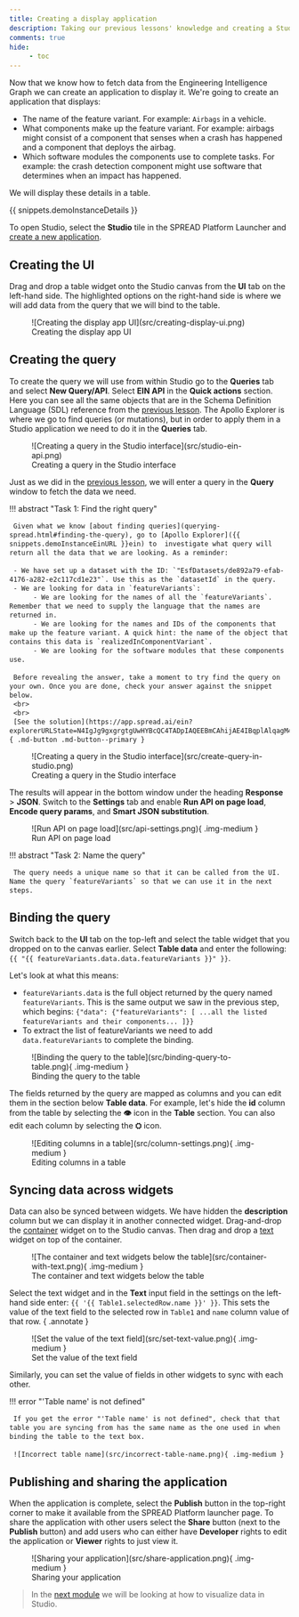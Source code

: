 ```yaml
---
title: Creating a display application
description: Taking our previous lessons' knowledge and creating a Studio application that displays data.
comments: true
hide:
     - toc
---
```


Now that we know how to fetch data from the Engineering Intelligence Graph we can create an application to display it. We're going to create an application that displays:

- The name of the feature variant. For example: `Airbags` in a vehicle.
- What components make up the feature variant. For example: airbags might consist of a component that senses when a crash has happened and a component that deploys the airbag.
- Which software modules the components use to complete tasks. For example: the crash detection component might use software that determines when an impact has happened.

We will display these details in a table.

{{ snippets.demoInstanceDetails }}

To open Studio, select the **Studio** tile in the SPREAD Platform Launcher and [create a new application](module-1/creating-a-studio-application.html#organizing-your-workspace).

## Creating the UI

Drag and drop a table widget onto the Studio canvas from the **UI** tab on the left-hand side. The highlighted options on the right-hand side is where we will add data from the query that we will bind to the table.

<figure markdown="span">
     ![Creating the display app UI](src/creating-display-ui.png)
     <figcaption>Creating the display app UI</figcaption>
</figure>

## Creating the query

To create the query we will use from within Studio go to the **Queries** tab and select **New Query/API**. Select **EIN API** in the **Quick actions** section. Here you can see all the same objects that are in the Schema Definition Language (SDL) reference from the [previous lesson](querying-spread.md). The Apollo Explorer is where we go to find queries (or mutations), but in order to apply them in a Studio application we need to do it in the **Queries** tab.

<figure markdown="span">
     ![Creating a query in the Studio interface](src/studio-ein-api.png)
     <figcaption>Creating a query in the Studio interface</figcaption>
</figure>

Just as we did in the [previous lesson](querying-spread.html), we will enter a query in the **Query** window to fetch the data we need.

!!! abstract "Task 1: Find the right query"

     Given what we know [about finding queries](querying-spread.html#finding-the-query), go to [Apollo Explorer]({{ snippets.demoInstanceEinURL }}ein) to  investigate what query will return all the data that we are looking. As a reminder:
          
     - We have set up a dataset with the ID: `"EsfDatasets/de892a79-efab-4176-a282-e2c117cd1e23"`. Use this as the `datasetId` in the query.
     - We are looking for data in `featureVariants`:
          - We are looking for the names of all the `featureVariants`. Remember that we need to supply the language that the names are returned in.
          - We are looking for the names and IDs of the components that make up the feature variant. A quick hint: the name of the object that contains this data is `realizedInComponentVariant`.
          - We are looking for the software modules that these components use.
     
     Before revealing the answer, take a moment to try find the query on your own. Once you are done, check your answer against the snippet below.
     <br>
     <br>
     [See the solution](https://app.spread.ai/ein?explorerURLState=N4IgJg9gxgrgtgUwHYBcQC4TADpIAQEEBmCAhijAE4IBqplAlqagM4AUY5pLCKAkmHR5sIAKIsiAES48ULAPRgEADgCcAJlIB2VQFoERUgCNdAFgCMWgGy7S65ev3qo5y1DDmE6gMwiAlHjAwviEoQQMYMFhYUikiIG40UkEyFHJeAC%2BienUpAA2DABeCGB8SADCEHAADhBIyCh0jMwogWnpoRHtHQSx8TghPUmp2UOZo0MwPCwAyhBEKADu9AgAshBgMHkILG0TY4Rd%2Bwd4fQgJgyfDSMcHWZc99x1PofcZIAA0IABu9ExG2xYGBAIAyQA){ .md-button .md-button--primary }

<figure markdown="span">
     ![Creating a query in the Studio interface](src/create-query-in-studio.png)
     <figcaption>Creating a query in the Studio interface</figcaption>
</figure>

The results will appear in the bottom window under the heading **Response** > **JSON**. Switch to the **Settings** tab and enable **Run API on page load**, **Encode query params**, and **Smart JSON substitution**.

<figure markdown="span">
     ![Run API on page load](src/api-settings.png){ .img-medium }
     <figcaption>Run API on page load</figcaption>
</figure>

!!! abstract "Task 2: Name the query"

     The query needs a unique name so that it can be called from the UI. Name the query `featureVariants` so that we can use it in the next steps.

## Binding the query

Switch back to the **UI** tab on the top-left and select the table widget that you dropped on to the canvas earlier. Select  **Table data** and enter the following: `{{ "{{ featureVariants.data.data.featureVariants }}" }}`.

Let's look at what this means:

- `featureVariants.data` is the full object returned by the query named `featureVariants`. This is the same output we saw in the previous step, which begins: `{"data": {"featureVariants": [ ...all the listed featureVariants and their components... ]}}`
- To extract the list of featureVariants we need to add `data.featureVariants` to complete the binding.

<figure markdown="span">
     ![Binding the query to the table](src/binding-query-to-table.png){ .img-medium }
     <figcaption>Binding the query to the table</figcaption>
</figure>

The fields returned by the query are mapped as columns and you can edit them in the section below **Table data**. For example, let's hide the **id** column from the table by selecting the **👁️** icon in the **Table** section. You can also edit each column by selecting the **⛭** icon.

<figure markdown="span">
     ![Editing columns in a table](src/column-settings.png){ .img-medium }
     <figcaption>Editing columns in a table</figcaption>
</figure>

## Syncing data across widgets

Data can also be synced between widgets. We have hidden the **description** column but we can display it in another connected widget. Drag-and-drop the [container](../) widget on to the Studio canvas. Then drag and drop a [text]() widget on top of the container.

<figure markdown="span">
     ![The container and text widgets below the table](src/container-with-text.png){ .img-medium }
     <figcaption>The container and text widgets below the table</figcaption>
</figure>

Select the text widget and in the **Text** input field in the settings on the left-hand side enter: `{{ '{{ Table1.selectedRow.name }}' }}`. This sets the value of the text field to the selected row in `Table1` and `name` column value of that row.
{ .annotate }

<figure markdown="span">
     ![Set the value of the text field](src/set-text-value.png){ .img-medium }
     <figcaption>Set the value of the text field</figcaption>
</figure>

Similarly, you can set the value of fields in other widgets to sync with each other.

!!! error "'Table name' is not defined"

     If you get the error "'Table name' is not defined", check that that table you are syncing from has the same name as the one used in when binding the table to the text box. 

     ![Incorrect table name](src/incorrect-table-name.png){ .img-medium }

## Publishing and sharing the application

When the application is complete, select the **Publish** button in the top-right corner to make it available from the SPREAD Platform launcher page. To share the application with other users select the **Share** button (next to the **Publish** button) and add users who can either have **Developer** rights to edit the application or **Viewer** rights to just view it.

<figure markdown="span">
     ![Sharing your application](src/share-application.png){ .img-medium }
     <figcaption>Sharing your application</figcaption>
</figure>

<blockquote class="next-lesson">In the <a href="module-3/studio-data-visualizations.html">next module</a> we will be looking at how to visualize data in Studio.</blockquote>
